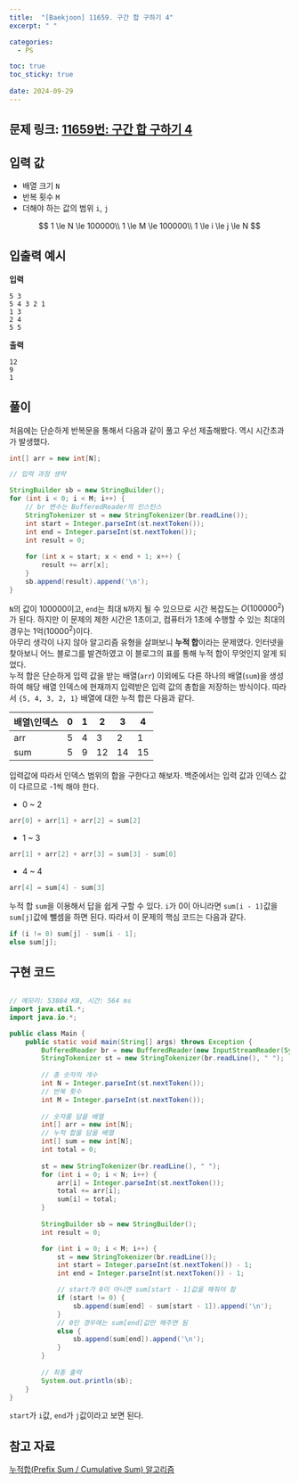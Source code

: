 ```yaml
---
title:  "[Baekjoon] 11659. 구간 합 구하기 4"
excerpt: " "

categories:
  - PS

toc: true
toc_sticky: true
 
date: 2024-09-29
---
```


## 문제 링크: [11659번: 구간 합 구하기 4](https://www.acmicpc.net/problem/11659)

## 입력 값

- 배열 크기 `N`
- 반복 횟수 `M`
- 더해야 하는 값의 범위 `i`, `j`

$$
1 \le N \le 100000\\
1 \le M \le 100000\\
1 \le i \le j \le N
$$

## 입출력 예시

**입력**

```
5 3
5 4 3 2 1
1 3
2 4
5 5
```

**출력**

```
12
9
1
```

## 풀이

처음에는 단순하게 반복문을 통해서 다음과 같이 풀고 우선 제출해봤다. 역시 시간초과가 발생했다.

```java
int[] arr = new int[N];

// 입력 과정 생략

StringBuilder sb = new StringBuilder();
for (int i < 0; i < M; i++) {
	// br 변수는 BufferedReader의 인스턴스
	StringTokenizer st = new StringTokenizer(br.readLine());
	int start = Integer.parseInt(st.nextToken());
	int end = Integer.parseInt(st.nextToken());
	int result = 0;
	
	for (int x = start; x < end + 1; x++) {
		result += arr[x];	
	}
	sb.append(result).append('\n');
}
```

`N`의 값이 100000이고, `end`는 최대 `N`까지 될 수 있으므로 시간 복잡도는 $O(100000^2)$가 된다. 하지만 이 문제의 제한 시간은 1초이고, 컴퓨터가 1초에 수행할 수 있는 최대의 경우는 1억($10000^2$)이다.  
아무리 생각이 나지 않아 알고리즘 유형을 살펴보니 **누적 합**이라는 문제였다. 인터넷을 찾아보니 어느 블로그를 발견하였고 이 블로그의 표를 통해 누적 합이 무엇인지 알게 되었다.  
누적 합은 단순하게 입력 값을 받는 배열(`arr`) 이외에도 다른 하나의 배열(`sum`)을 생성하여 해당 배열 인덱스에 현재까지 입력받은 입력 값의 총합을 저장하는 방식이다. 따라서 `{5, 4, 3, 2, 1}` 배열에 대한 누적 합은 다음과 같다.

| 배열\인덱스 | 0 | 1 | 2 | 3 | 4 |
| --- | --- | --- | --- | --- | --- |
| arr | 5 | 4 | 3 | 2 | 1 |
| sum | 5 | 9 | 12 | 14 | 15 |

입력값에 따라서 인덱스 범위의 합을 구한다고 해보자. 백준에서는 입력 값과 인덱스 값이 다르므로 -1씩 해야 한다.

- 0 ~ 2

```java
arr[0] + arr[1] + arr[2] = sum[2]
```

- 1 ~ 3

```java
arr[1] + arr[2] + arr[3] = sum[3] - sum[0]
```

- 4 ~ 4

```java
arr[4] = sum[4] - sum[3]
```

누적 합 `sum`을 이용해서 답을 쉽게 구할 수 있다. `i`가 0이 아니라면 `sum[i - 1]`값을 `sum[j]`값에 뺄셈을 하면 된다. 따라서 이 문제의 핵심 코드는 다음과 같다.

```java
if (i != 0) sum[j] - sum[i - 1];
else sum[j];
```

## 구현 코드

```java

// 메모리: 53884 KB, 시간: 564 ms
import java.util.*;
import java.io.*;

public class Main {
	public static void main(String[] args) throws Exception {
		BufferedReader br = new BufferedReader(new InputStreamReader(System.in));
		StringTokenizer st = new StringTokenizer(br.readLine(), " ");
		
		// 총 숫자의 개수
		int N = Integer.parseInt(st.nextToken());
		// 반복 횟수
		int M = Integer.parseInt(st.nextToken());
		
		// 숫자를 담을 배열
		int[] arr = new int[N];
		// 누적 합을 담을 배열
		int[] sum = new int[N];
		int total = 0;
		
		st = new StringTokenizer(br.readLine(), " ");
		for (int i = 0; i < N; i++) {
			arr[i] = Integer.parseInt(st.nextToken());
			total += arr[i];
			sum[i] = total;
		}
		
		StringBuilder sb = new StringBuilder();
		int result = 0;

		for (int i = 0; i < M; i++) {
			st = new StringTokenizer(br.readLine());
			int start = Integer.parseInt(st.nextToken()) - 1;
			int end = Integer.parseInt(st.nextToken()) - 1;

			// start가 0이 아니면 sum[start - 1]값을 해줘야 함			
			if (start != 0) {
				sb.append(sum[end] - sum[start - 1]).append('\n');
			}
			// 0인 경우에는 sum[end]값만 해주면 됨
			else {
				sb.append(sum[end]).append('\n');
			}
		}
		
		// 최종 출력
		System.out.println(sb);
	}		
}
```

`start`가 `i`값, `end`가 `j`값이라고 보면 된다. 

## 참고 자료

[누적합(Prefix Sum / Cumulative Sum) 알고리즘](https://ji-musclecode.tistory.com/38)